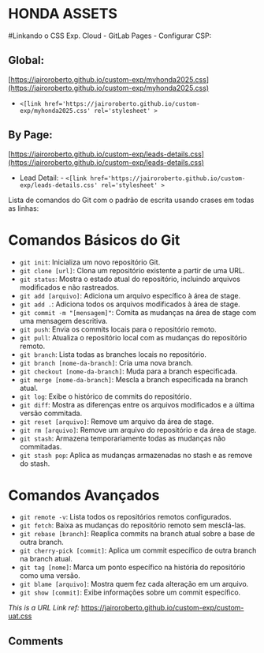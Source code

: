 # HONDA ASSETS

#Linkando o CSS Exp. Cloud - GitLab Pages - Configurar CSP:

## Global:

[https://jairoroberto.github.io/custom-exp/myhonda2025.css](https://jairoroberto.github.io/custom-exp/myhonda2025.css)

- `<[link href='https://jairoroberto.github.io/custom-exp/myhonda2025.css' rel='stylesheet' >`

## By Page:

[https://jairoroberto.github.io/custom-exp/leads-details.css](https://jairoroberto.github.io/custom-exp/leads-details.css)

- Lead Detail: - `<[link href='https://jairoroberto.github.io/custom-exp/leads-details.css' rel='stylesheet' >`

Lista de comandos do Git com o padrão de escrita usando crases em todas as linhas:

# Comandos Básicos do Git

- `git init`: Inicializa um novo repositório Git.
- `git clone [url]`: Clona um repositório existente a partir de uma URL.
- `git status`: Mostra o estado atual do repositório, incluindo arquivos modificados e não rastreados.
- `git add [arquivo]`: Adiciona um arquivo específico à área de stage.
- `git add .`: Adiciona todos os arquivos modificados à área de stage.
- `git commit -m "[mensagem]"`: Comita as mudanças na área de stage com uma mensagem descritiva.
- `git push`: Envia os commits locais para o repositório remoto.
- `git pull`: Atualiza o repositório local com as mudanças do repositório remoto.
- `git branch`: Lista todas as branches locais no repositório.
- `git branch [nome-da-branch]`: Cria uma nova branch.
- `git checkout [nome-da-branch]`: Muda para a branch especificada.
- `git merge [nome-da-branch]`: Mescla a branch especificada na branch atual.
- `git log`: Exibe o histórico de commits do repositório.
- `git diff`: Mostra as diferenças entre os arquivos modificados e a última versão commitada.
- `git reset [arquivo]`: Remove um arquivo da área de stage.
- `git rm [arquivo]`: Remove um arquivo do repositório e da área de stage.
- `git stash`: Armazena temporariamente todas as mudanças não commitadas.
- `git stash pop`: Aplica as mudanças armazenadas no stash e as remove do stash.

# Comandos Avançados

- `git remote -v`: Lista todos os repositórios remotos configurados.
- `git fetch`: Baixa as mudanças do repositório remoto sem mesclá-las.
- `git rebase [branch]`: Reaplica commits na branch atual sobre a base de outra branch.
- `git cherry-pick [commit]`: Aplica um commit específico de outra branch na branch atual.
- `git tag [nome]`: Marca um ponto específico na história do repositório como uma versão.
- `git blame [arquivo]`: Mostra quem fez cada alteração em um arquivo.
- `git show [commit]`: Exibe informações sobre um commit específico.

_This is a URL Link ref:_
https://jairoroberto.github.io/custom-exp/custom-uat.css

## Comments

<!--

Publish do Builder:

1. Config Inicial Tema myHonda2
2. Ajustando Style Global
3. Ajuste da Cor de Fundo Menu
4. Criação de Página temporária para links de objetos, listview etc...
5. Estrutura Inicial Leads (Object)
6. ## Criação da Base da Página de Leads com CSS
7. Inserção de LWC da Home
8. Ajuste da Página Lead Detail com LWC Parcial - myH2_Service...
9. Inserção do myH2_OpportunityQualificationInfo

- 25/09
10. Inserção myH2_ListViewSubHeader
11. Inclusão Page Opportunities Object Detail Standard + LWCs
12. Inclusão List View Opportunities + LWC
13. Link menu Opp Em Atendimento (Sem List View Criada ainda)
14. Link menu Opp Finalizadas(Sem List View Criada ainda)
15. Ajuste de Link submenu ListViews Novas, Em Atendimento e Finalizadas

- 26/09
16. Git URL Temporary SVG ListViews
17. Criação da Página CalendarioMyHonda2
18. Ajuste Main Menu Agendamentos > Acompanhamento (Página CalendarioMyHonda2)
19. Inclusão Global Style CSS temporary - problemas ao carregar Static Resource CSS File

- 29/09
>> Ajustes de Configs Ambientes -  DEV/UAT etc...

- 01/10
20. Ajustes da Tela de Login, Traduções + logo
21. Ajuste de tradução do usuário/submenu
22. Criação Página de Suporte Pitstop
23. Definindo o padrão da página de Suporte (PitStop)
24. Ajuste temporario URL de CSS Leads e Oportunidades (Detail)

- 02/10
25. Ajuste de URL logo Pitstop - Page "Entrar em contato com o suporte"

- 03/10
26. Inserção GA / Firebase


---------------------------------------------------------------------------------------------------
Notes/Verificar:

- URL Pós-Vendas Produção myHonda 1.0

Link em UAT para Treinamento:
https://myhonda--uat.sandbox.my.site.com/leads/s/registrationcourse/RegistrationCourse__c/Default

Possível link em Produção para Treinamento:
https://myhonda.my.site.com/leads/s/registrationcourse/RegistrationCourse__c/Default
"Invalid Page"

Biblioteca de Treinamentos estão com o mesmo link em Produção
https://myhonda.my.site.com/leads/s/biblioteca

---

## Links CSS Produção:

Ajuste URLs CSS for Static Resources, Global, Lead e Opp CSS

- https://myhonda--c.vf.force.com/resource/1758051048000/myH2_Styles_Leads?
- https://myhonda--c.vf.force.com/resource/1758055309000/myH2_Styles_Opportunities?

CSP Page Lighthing Page:
Exemplo: https://myhonda.lightning.force.com/lightning/o/CspTrustedSite/home


<link href="https://myhonda.my.site.com/myhonda2/resource/1760379135000/myH2_Styles_Global?" rel="stylesheet" />
<link href="https://myhonda.my.site.com/myhonda2/resource/1760377772000/myH2_Styles_Leads?" rel="stylesheet" />
<link href="https://myhonda.my.site.com/myhonda2/resource/1760383175000/myH2_Styles_Opportunities?" rel="stylesheet" />

recordType ID: 012VP000000sc9xYAA

{{baseURL}}/myhonda2/services/data/v63.0/query/?q=SELECT+Id,Name,Company,Status+FROM+Lead+WHERE+RecordTypeId='012VP000000sc9xYAA'+ORDER+BY+CreatedDate+DESC+LIMIT+20

SELECT Id, Name, cpf__c, Email, type__c, MobilePhone, Phone, model_interest__c, Status, opt_in_email__c, opt_in_whatsapp__c, opt_in_phone__c,   opt_in_sms__c, dealer_account__c, dealer_account__r.Name,  CreatedBy.Name from lead where RecordType.Name = 'My Honda 2' limit 100

-->


